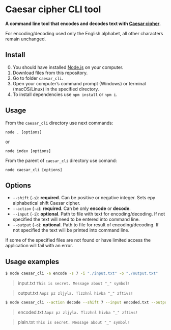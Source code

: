 # Caesar cipher CLI tool

**A command line tool that encodes and decodes text with [Caesar cipher](https://en.wikipedia.org/wiki/Caesar_cipher)**.

For encoding/decoding used only the English alphabet, all other characters remain unchanged.

## Install
0. You should have installed [Node.js](https://nodejs.org/) on your computer.
1. Download files from this repository.
2. Go to folder `caesar_cli`.
3. Open your computer’s command prompt (Windows) or terminal (macOS/Linux) in the specified directory.
4. To install dependencies use `npm install` or `npm i`.

## Usage
From the `caesar_cli` directory use next commands:

`node . [options]`

or

`node index [options]`

From the parent of `caesar_cli` directory use comand:

`node caesar_cli [options]`

## Options
- `--shift` (`-s`): **required**. Can be positive or negative integer. Sets еру alphabetical shift Caesar cipher.
- `--action` (`-a`): **required**. Can be only **encode** or **decode**.
- `--input` (`-i`): **optional**. Path to file with text for encoding/decoding. If not specified the text will need to be entered into command line.
- `--output` (`-o`): **optional**. Path to file for result of encoding/decoding. If not specified the text will be printed into command line.

If some of the specified files are not found or have limited access the application will fail with an error.

## Usage examples
```bash
$ node caesar_cli -a encode -s 7 -i "./input.txt" -o "./output.txt"
```
> input.txt
> `This is secret. Message about "_" symbol!`

> output.txt
> `Aopz pz zljyla. Tlzzhnl hivba "_" zftivs!`

```bash
$ node caesar_cli --action decode --shift 7 --input encoded.txt --output plain.txt
```
> encoded.txt
> `Aopz pz zljyla. Tlzzhnl hivba "_" zftivs!`

> plain.txt
> `This is secret. Message about "_" symbol!`
